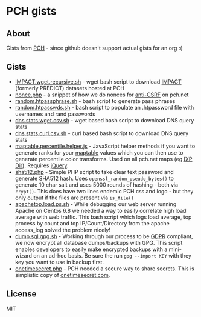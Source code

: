 # PCH gists

## About

Gists from [PCH](http://pch.net) - since github doesn't support actual gists for an org :(

## Gists


* [IMPACT.wget.recursive.sh](https://github.com/Packet-Clearing-House/gists/blob/master/IMPACT.wget.recursive.sh) - wget bash script to download [IMPACT](https://www.impactcybertrust.org/)  (formerly PREDICT) datasets hosted at PCH
* [nonce.php](https://github.com/Packet-Clearing-House/gists/blob/master/nonce.php) - a snippet of how we do nonces for [anti-CSRF](https://www.owasp.org/index.php/Cross-Site_Request_Forgery_%28CSRF%29) on pch.net
* [random.htpassphrase.sh](https://github.com/Packet-Clearing-House/gists/blob/master/random.htpassphrase.sh) - bash script to generate pass phrases
* [random.htpasswds.sh](https://github.com/Packet-Clearing-House/gists/blob/master/random.htpasswds.sh) - bash script to populate an .htpassword file 
    with usernames and rand passwords
* [dns.stats.wget.csv.sh](https://github.com/Packet-Clearing-House/gists/blob/master/dns.stats.wget.csv.sh) - wget based bash script to download DNS query stats
* [dns.stats.curl.csv.sh](https://github.com/Packet-Clearing-House/gists/blob/master/dns.stats.curl.csv.sh) - curl based bash script to download DNS query stats
* [maptable.percentile.helper.js](https://github.com/Packet-Clearing-House/gists/blob/master/maptable.percentile.helper.js) - JavaScript helper methods if you want to generate ranks for your [maptable](https://github.com/Packet-Clearing-House/maptable/tree/dev-34) values which you can then use to generate percentile color transforms.  Used on all pch.net maps (eg [IXP Dir](https://www.pch.net/ixp/dir)). Requires [jQuery](https://jquery.com/).
* [sha512.php](https://github.com/Packet-Clearing-House/gists/blob/master/sha512.php) - Simple PHP script to take clear text password and generate SHA512 hash.  Uses ``openssl_random_pseudo_bytes()`` to generate 10 char salt and uses 5000 rounds of hashing - both via ``crypt()``. This does have two lines endemic PCH css and logo - but they only output if the files are present via ``is_file()``
* [apachetop.load.ps.sh](https://github.com/Packet-Clearing-House/gists/blob/master/apachetop.load.ps.sh) - While debugging our web server running Apache on Centos 6.8 we needed a way to easily correlate high load average with web traffic.  This bash script which logs load average, top process by count and top IP/Count/Directory from the apache access_log solved the problem nicely!
* [dump.sql.gpg.sh](https://github.com/Packet-Clearing-House/gists/blob/master/dump.sql.gpg.sh) - Working through our process to be [GDPR](https://en.wikipedia.org/wiki/General_Data_Protection_Regulation) compliant, we now encrypt all database dumps/backups with GPG.  This script enables developers to easily make encrypted backups with a mini-wizard on an ad-hoc basis. Be sure the run ``gpg --import KEY`` with they key you want to use in backup first.
* [onetimesecret.php](https://github.com/Packet-Clearing-House/gists/blob/master/onetimesecret.php) - PCH needed a secure way to share secrets. This is simplistic copy of [onetimesecret.com](https://onetimesecret.com).

## License

MIT
